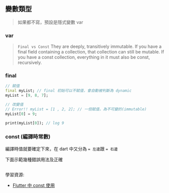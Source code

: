 ## 變數類型

> 如果都不寫，預設是隱式變數 var

### var

> `Final vs Const`  They are deeply, transitively immutable. If you have a final field containing a collection, that collection can still be mutable. If you have a const collection, everything in it must also be const, recursively.

### final
```dart
// 賦值
final myList; // final 初始可以不賦值，會自動被判斷為 dynamic
myList = [9, 8, 7];

// 改變值
// Error!! myList = [1 , 2, 2]; // 一但賦值，為不可變的(immutable)
myList[0] = 9;

print(myList[0]); // log 9
```

### const (編譯時常數)

編譯時值就要確定下來，在 dart 中又分為 `= 左邊`跟 `= 右邊`

下面示範幾種錯誤用法及正確
```dart

```

學習資源:

- [Flutter 中 const 使用](https://juejin.cn/post/6919879270370115591#heading-1)

